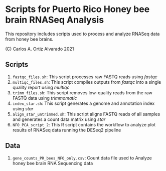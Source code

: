 # Scripts for Puerto Rico Honey bee brain RNASeq Analysis

This repository includes scripts used to process and analyze RNASeq data from honey bee brains.

(C) Carlos A. Ortiz Alvarado 2021

## Scripts 

1. `fastqc_files.sh`: This script processes raw FASTQ reads using *fastqc*
2. `multiqc_files.sh`: This script compiles outputs from *fastqc* into a single quality report using *multiqc*
3. `trimm_files.sh`: This script removes low-quality reads from the raw FASTQ data using *trimmomatic*
4. `index_star.sh`: This script generates a genome and annotation index using *star*
5. `align_star_untrimmed.sh`: This script aligns FASTQ reads of all samples  and generates a count data matrix using *star*
6. `NFO_PCA_script_2`: This R script contains the workflow to analyze plot results of RNASeq data running the DESeq2 pipeline

## Data

1. `gene_counts_PR_bees_NFO_only.csv`: Count data file used to Analyze honey bee brain RNA Sequencing data 
